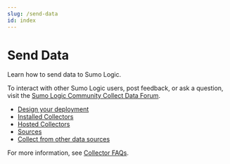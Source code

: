 ```yaml
---
slug: /send-data
id: index
---
```


# Send Data

Learn how to send data to Sumo Logic.

To interact with other Sumo Logic users, post feedback, or ask a question, visit the [Sumo Logic Community Collect Data Forum](https://community.sumologic.com/s/topic/0TOE0000000g6anOAA/Collect-Data). 

* [Design your deployment](/docs/send-data/design-your-deployment)
* [Installed Collectors](/docs/send-data/installed-collectors)
* [Hosted Collectors](/docs/send-data/hosted-collectors)
* [Sources](/docs/send-data/sources)
* [Collect from other data sources](/docs/send-data/collect-from-other-data-sources)

For more information, see [Collector FAQs](/docs/send-data/collector-faqs).
